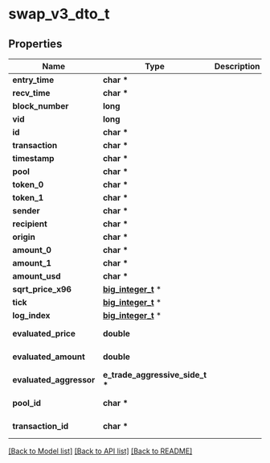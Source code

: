 # swap_v3_dto_t

## Properties
Name | Type | Description | Notes
------------ | ------------- | ------------- | -------------
**entry_time** | **char \*** |  | [optional] 
**recv_time** | **char \*** |  | [optional] 
**block_number** | **long** |  | [optional] 
**vid** | **long** |  | [optional] 
**id** | **char \*** |  | [optional] 
**transaction** | **char \*** |  | [optional] 
**timestamp** | **char \*** |  | [optional] 
**pool** | **char \*** |  | [optional] 
**token_0** | **char \*** |  | [optional] 
**token_1** | **char \*** |  | [optional] 
**sender** | **char \*** |  | [optional] 
**recipient** | **char \*** |  | [optional] 
**origin** | **char \*** |  | [optional] 
**amount_0** | **char \*** |  | [optional] 
**amount_1** | **char \*** |  | [optional] 
**amount_usd** | **char \*** |  | [optional] 
**sqrt_price_x96** | [**big_integer_t**](big_integer.md) \* |  | [optional] 
**tick** | [**big_integer_t**](big_integer.md) \* |  | [optional] 
**log_index** | [**big_integer_t**](big_integer.md) \* |  | [optional] 
**evaluated_price** | **double** |  | [optional] [readonly] 
**evaluated_amount** | **double** |  | [optional] [readonly] 
**evaluated_aggressor** | **e_trade_aggressive_side_t \*** |  | [optional] 
**pool_id** | **char \*** |  | [optional] [readonly] 
**transaction_id** | **char \*** |  | [optional] [readonly] 

[[Back to Model list]](../README.md#documentation-for-models) [[Back to API list]](../README.md#documentation-for-api-endpoints) [[Back to README]](../README.md)


